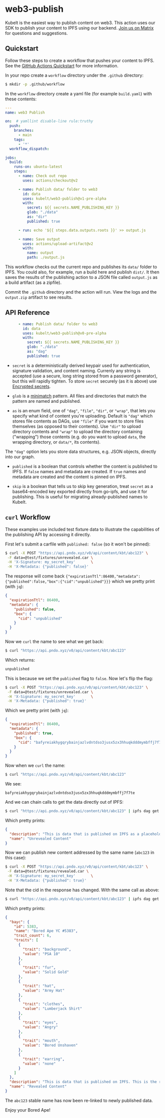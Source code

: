 # web3-publish

Kubelt is the easiest way to publish content on web3. This action uses our SDK
to publish your content to IPFS using our backend. [Join us on Matrix](https://matrix.to/#/#lobby:matrix.kubelt.com) for questions and suggestions.

## Quickstart

Follow these steps to create a workflow that pushes your content to IPFS. See 
the [GitHub Actions Quickstart](https://docs.github.com/en/actions/quickstart)
for more information.

In your repo create a `workflow` directory under the `.github` directory:

```bash
$ mkdir -p .github/workflow
```

In the `workflow` directory create a yaml file (for example `build.yaml`) with
these contents:

```yaml
---
name: web3 Publish

on:  # yamllint disable-line rule:truthy
  push:
    branches:
      - main
    tags:
      - '*'
  workflow_dispatch:

jobs:
  build:
    runs-on: ubuntu-latest
    steps:
      - name: Check out repo
        uses: actions/checkout@v2

      - name: Publish data/ folder to web3
        id: data
        uses: kubelt/web3-publish@v1-pre-alpha
        with:
          secret: ${{ secrets.NAME_PUBLISHING_KEY }}
          glob: "./data"
          as: "dir"
          published: true

      - run: echo '${{ steps.data.outputs.roots }}' >> output.js

      - name: Save output
        uses: actions/upload-artifact@v2
        with:
          name: output
          path: ./output.js
```

This workflow checks out the current repo and publishes its `data/` folder to
IPFS. You could also, for example, run a build here and publish `dist/`. It then
saves the results of the publishing action to a JSON file called `output.js` as
a build artifact (as a zipfile).

Commit the `.github` directory and the action will run. View the logs and the 
`output.zip` artifact to see results.

## API Reference

```yaml
      - name: Publish data/ folder to web3
        id: data
        uses: kubelt/web3-publish@v0-pre-alpha
        with:
          secret: ${{ secrets.NAME_PUBLISHING_KEY }}
          glob: "./data"
          as: "dag"
          published: true
```

- `secret` is a deterministically derived keypair used for authentication,
signature validation, and content naming. Currenly any string is accepted (use a
secure, long string stored from a password generator), but this will rapidly
tighten. To store `secret` securely (as it is above) use [Encrypted secrets](https://docs.github.com/en/actions/security-guides/encrypted-secrets).

- `glob` is a [minimatch](https://github.com/isaacs/minimatch) pattern. All
files and directories that match the pattern are named and published.

- `as` is an enum field, one of `"dag"`, `"file"`, `"dir"`, or `"wrap"`, that lets you
specify what kind of content you're uploading. Default is `"dag"` which stores file
contents as DAGs, use `"file"` if you want to store files themselves (as opposed
to their contents). Use `"dir"` to upload directory contents and `"wrap"` to
upload the directory containing ("wrapping") those contents (e.g. do you want to
upload `data`, the wrapping directory, or `data/*`, its contents).

The `"dag"` option lets you store data structures, e.g. JSON objects, directly
into our graph.

- `published` is a boolean that controls whether the content is published to
IPFS. If `false` names and metadata are created. If `true` names and metadata
are created and the content is pinned on IPFS.

- `skip` is a boolean that tells us to skip key generation, treat `secret`
as a base64-encoded key exported directly from go-ipfs, and use it for publishing.
This is useful for migrating already-published names to Kubelt.

## `curl` Workflow

These examples use included test fixture data to illustrate the capabilities of
the publishing API by accessing it directly.

First let's submit a carfile with `published: false` (so it won't be pinned):

```bash
$ curl -X POST "https://api.pndo.xyz/v0/api/content/kbt/abc123" \
 -F data=@test/fixtures/unrevealed.car \
 -H 'X-Signature: my_secret_key'       \
 -H 'X-Metadata: {"published": false}'
```

The response will come back `{"expirationTtl":86400,"metadata":{"published":false,"box":{"cid":"unpublished"}}}`
which we pretty print (with `jq`):

```json
{
  "expirationTtl": 86400,
  "metadata": {
    "published": false,
    "box": {
      "cid": "unpublished"
    }
  }
}
```

Now we `curl` the name to see what we get back:

```bash
$ curl "https://api.pndo.xyz/v0/api/content/kbt/abc123"
```

Which returns:

```bash
unpublished
```

This is because we set the `published` flag to `false`. Now let's flip the flag:

```bash
$ curl -X POST "https://api.pndo.xyz/v0/api/content/kbt/abc123" \
 -F data=@test/fixtures/unrevealed.car \
 -H 'X-Signature: my_secret_key'       \
 -H 'X-Metadata: {"published": true}'
```

Which we pretty print (with `jq`):

```json
{
  "expirationTtl": 86400,
  "metadata": {
    "published": true,
    "box": {
      "cid": "bafyreiakhygqrybainjazlvdntdso3jusx5zx3hhuqkdddmymbffj7f7te"
    }
  }
}
```

Now when we `curl` the name:

```bash
$ curl "https://api.pndo.xyz/v0/api/content/kbt/abc123"
```

We see:

```
bafyreiakhygqrybainjazlvdntdso3jusx5zx3hhuqkdddmymbffj7f7te
```

And we can chain calls to get the data directly out of IPFS:

```bash
$ curl "https://api.pndo.xyz/v0/api/content/kbt/abc123" | ipfs dag get | jq
```

Which pretty prints:

```json
{
  "description": "This is data that is published on IPFS as a placeholder for data to be revealed later.",
  "name": "Unrevealed Content"
}
```

Now we can publish new content addressed by the same name (`abc123` in this case):

```bash
$ curl -X POST "https://api.pndo.xyz/v0/api/content/kbt/abc123" \
 -F data=@test/fixtures/revealed.car \
 -H 'X-Signature: my_secret_key'       \
 -H 'X-Metadata: {"published": true}'
```

Note that the cid in the response has changed. With the same call as above:

```bash
$ curl "https://api.pndo.xyz/v0/api/content/kbt/abc123" | ipfs dag get | jq
```

Which pretty prints:

```json
{
  "bayc": {
    "id": 5383,
    "name": "Bored Ape YC #5383",
    "trait_count": 6,
    "traits": [
      {
        "trait": "background",
        "value": "PSA 10"
      },
      {
        "trait": "fur",
        "value": "Solid Gold"
      },
      {
        "trait": "hat",
        "value": "Army Hat"
      },
      {
        "trait": "clothes",
        "value": "Lumberjack Shirt"
      },
      {
        "trait": "eyes",
        "value": "Angry"
      },
      {
        "trait": "mouth",
        "value": "Bored Unshaven"
      },
      {
        "trait": "earring",
        "value": "none"
      }
    ]
  },
  "description": "This is data that is published on IPFS. This is the revealed content.",
  "name": "Revealed Content"
}
```

The `abc123` stable name has now been re-linked to newly published data.

Enjoy your Bored Ape!
